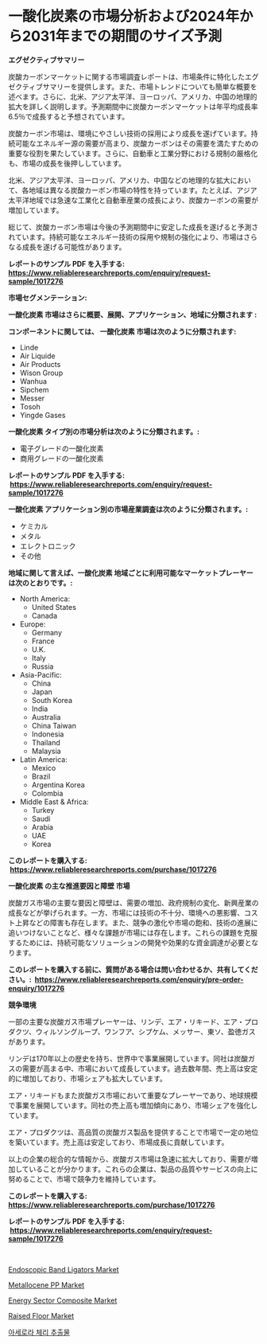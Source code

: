 <p><h1>一酸化炭素の市場分析および2024年から2031年までの期間のサイズ予測</h1></p><p><strong>エグゼクティブサマリー</strong></p>
<p><p>炭酸カーボンマーケットに関する市場調査レポートは、市場条件に特化したエグゼクティブサマリーを提供します。また、市場トレンドについても簡単な概要を述べます。さらに、北米、アジア太平洋、ヨーロッパ、アメリカ、中国の地理的拡大を詳しく説明します。予測期間中に炭酸カーボンマーケットは年平均成長率6.5％で成長すると予想されています。</p><p>炭酸カーボン市場は、環境にやさしい技術の採用により成長を遂げています。持続可能なエネルギー源の需要が高まり、炭酸カーボンはその需要を満たすための重要な役割を果たしています。さらに、自動車と工業分野における規制の厳格化も、市場の成長を後押ししています。</p><p>北米、アジア太平洋、ヨーロッパ、アメリカ、中国などの地理的な拡大において、各地域は異なる炭酸カーボン市場の特性を持っています。たとえば、アジア太平洋地域では急速な工業化と自動車産業の成長により、炭酸カーボンの需要が増加しています。</p><p>総じて、炭酸カーボン市場は今後の予測期間中に安定した成長を遂げると予測されています。持続可能なエネルギー技術の採用や規制の強化により、市場はさらなる成長を遂げる可能性があります。</p></p>
<p><strong>レポートのサンプル PDF を入手する: <a href="https://www.reliableresearchreports.com/enquiry/request-sample/1017276">https://www.reliableresearchreports.com/enquiry/request-sample/1017276</a></strong></p>
<p><strong>市場セグメンテーション:</strong></p>
<p><strong> 一酸化炭素 市場はさらに概要、展開、アプリケーション、地域に分類されます :</strong></p>
<p><strong>コンポーネントに関しては、 一酸化炭素 市場は次のように分類されます: &nbsp;</strong></p>
<p><ul><li>Linde</li><li>Air Liquide</li><li>Air Products</li><li>Wison Group</li><li>Wanhua</li><li>Sipchem</li><li>Messer</li><li>Tosoh</li><li>Yingde Gases</li></ul></p>
<p><strong> 一酸化炭素 タイプ別の市場分析は次のように分類されます。:</strong></p>
<p><ul><li>電子グレードの一酸化炭素</li><li>商用グレードの一酸化炭素</li></ul></p>
<p><strong>レポートのサンプル PDF を入手する: &nbsp;<a href="https://www.reliableresearchreports.com/enquiry/request-sample/1017276">https://www.reliableresearchreports.com/enquiry/request-sample/1017276</a></strong></p>
<p><strong> 一酸化炭素 アプリケーション別の市場産業調査は次のように分類されます。:</strong></p>
<p><ul><li>ケミカル</li><li>メタル</li><li>エレクトロニック</li><li>その他</li></ul></p>
<p><strong>地域に関して言えば、一酸化炭素 地域ごとに利用可能なマーケットプレーヤーは次のとおりです。:</strong></p>
<p><ul>
    <li>
        North America:
        <ul>
            <li>United States</li>
            <li>Canada</li>
        </ul>
    </li>
    <li>
        Europe:
        <ul>
            <li>Germany</li>
            <li>France</li>
            <li>U.K.</li>
            <li>Italy</li>
            <li>Russia</li>
        </ul>
    </li>
    <li>
        Asia-Pacific:
        <ul>
            <li>China</li>
            <li>Japan</li>
            <li>South Korea</li>
            <li>India</li>
            <li>Australia</li>
            <li>China Taiwan</li>
            <li>Indonesia</li>
            <li>Thailand</li>
            <li>Malaysia</li>
        </ul>
    </li>
    <li>
        Latin America:
        <ul>
            <li>Mexico</li>
            <li>Brazil</li>
            <li>Argentina Korea</li>
            <li>Colombia</li>
        </ul>
    </li>
    <li>
        Middle East & Africa:
        <ul>
            <li>Turkey</li>
            <li>Saudi</li>
            <li>Arabia</li>
            <li>UAE</li>
            <li>Korea</li>
        </ul>
    </li>
    </ul></p>
<p><strong>このレポートを購入する: &nbsp;<a href="https://www.reliableresearchreports.com/purchase/1017276">https://www.reliableresearchreports.com/purchase/1017276</a></strong></p>
<p><strong>一酸化炭素 の主な推進要因と障壁 市場</strong></p>
<p><p>炭酸ガス市場の主要な要因と障壁は、需要の増加、政府規制の変化、新興産業の成長などが挙げられます。一方、市場には技術の不十分、環境への悪影響、コスト上昇などの障害も存在します。また、競争の激化や市場の飽和、技術の進展に追いつけないことなど、様々な課題が市場には存在します。これらの課題を克服するためには、持続可能なソリューションの開発や効果的な資金調達が必要となります。</p></p>
<p><strong>このレポートを購入する前に、質問がある場合は問い合わせるか、共有してください。:&nbsp; <a href="https://www.reliableresearchreports.com/enquiry/pre-order-enquiry/1017276">https://www.reliableresearchreports.com/enquiry/pre-order-enquiry/1017276</a></strong></p>
<p><strong>競争環境</strong></p>
<p><p>一部の主要な炭酸ガス市場プレーヤーは、リンデ、エア・リキード、エア・プロダクツ、ウィルソングループ、ワンフア、シプケム、メッサー、東ソ、盈徳ガスがあります。</p><p>リンデは170年以上の歴史を持ち、世界中で事業展開しています。同社は炭酸ガスの需要が高まる中、市場において成長しています。過去数年間、売上高は安定的に増加しており、市場シェアも拡大しています。</p><p>エア・リキードもまた炭酸ガス市場において重要なプレーヤーであり、地球規模で事業を展開しています。同社の売上高も増加傾向にあり、市場シェアを強化しています。</p><p>エア・プロダクツは、高品質の炭酸ガス製品を提供することで市場で一定の地位を築いています。売上高は安定しており、市場成長に貢献しています。</p><p>以上の企業の総合的な情報から、炭酸ガス市場は急速に拡大しており、需要が増加していることが分かります。これらの企業は、製品の品質やサービスの向上に努めることで、市場で競争力を維持しています。</p></p>
<p><strong>このレポートを購入する: &nbsp; <a href="https://www.reliableresearchreports.com/purchase/1017276">https://www.reliableresearchreports.com/purchase/1017276</a></strong></p>
<p><strong>レポートのサンプル PDF を入手する: &nbsp;<a href="https://www.reliableresearchreports.com/enquiry/request-sample/1017276">https://www.reliableresearchreports.com/enquiry/request-sample/1017276</a></strong><strong></strong></p>
<p>&nbsp;</p>
<p><p><a href="https://issuu.com/reportprime-2/docs/endoscopic-band-ligators-market-size-2030.pptx">Endoscopic Band Ligators Market</a></p><p><a href="https://github.com/RichRobinson5/Market-Research-Report-List-4/blob/main/metallocene-pp-market.md">Metallocene PP Market</a></p><p><a href="https://view.publitas.com/reportprime-1/energy-sector-composite-market-size-growth-and-forecast-from-2024-2031/">Energy Sector Composite Market</a></p><p><a href="https://issuu.com/reportprime-2/docs/raised-floor-market-size-2030.pptx">Raised Floor Market</a></p><p><a href="https://github.com/sougarounis/Market-Research-Report-List-2/blob/main/6022736189574.md">아세로라 체리 추출물</a></p></p>